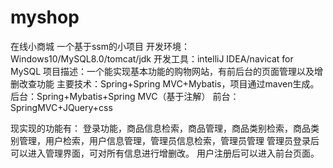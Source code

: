 # myshop
在线小商城
一个基于ssm的小项目
开发环境：Windows10/MySQL8.0/tomcat/jdk
开发工具：intelliJ IDEA/navicat for MySQL
项目描述：一个能实现基本功能的购物网站，有前后台的页面管理以及增删改查功能
主要技术：Spring+Spring MVC+Mybatis，项目通过maven生成。
后台：Spring+Mybatis+Spring MVC（基于注解）
前台：SpringMVC+JQuery+css


现实现的功能有：
登录功能，商品信息检索，商品管理，商品类别检索，商品类别管理，用户检索，用户信息管理，管理员信息检索，管理员管理
管理员登录后可以进入管理界面，可对所有信息进行增删改。
用户注册后可以进入前台页面。
